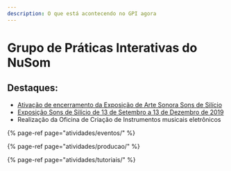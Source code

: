 ```yaml
---
description: O que está acontecendo no GPI agora
---
```


# Grupo de Práticas Interativas do NuSom

## Destaques:

* [Ativação de encerramento da Exposição de Arte Sonora Sons de Silício](atividades/eventos/segunda-edicao-sons-de-silicio/programacao-sons-de-silicio-no-maria-antonia/encerramento-e-ativacao-7.md)
* [Exposição Sons de Silício de 13 de Setembro a 13 de Dezembro de 2019](https://gpi-nusom.gitbook.io/documentacao/atividades/eventos/segunda-edicao-sons-de-silicio)
* Realização da Oficina de Criação de Instrumentos musicais eletrônicos

{% page-ref page="atividades/eventos/" %}

{% page-ref page="atividades/producao/" %}

{% page-ref page="atividades/tutoriais/" %}

